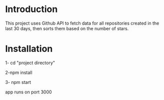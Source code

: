 # Introduction

This project uses Github API to fetch data for all repositories created in the last 30 days,
then sorts them based on the number of stars.

# Installation

1- cd "project directory"

2-npm install

3- npm start

app runs on port 3000
